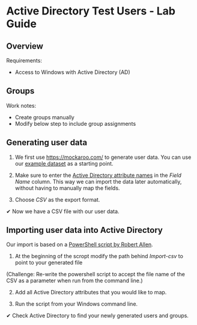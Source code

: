 # Active Directory Test Users - Lab Guide

## Overview

Requirements:

- Access to Windows with Active Directory (AD)

## Groups

Work notes:

- Create groups manually
- Modify below step to include group assignments

## Generating user data

1. We first use https://mockaroo.com/ to generate user data. You can use our [example dataset](https://mockaroo.com/2d94ad00) as a starting point.

2. Make sure to enter the [Active Directory attribute names](https://docs.microsoft.com/en-us/powershell/module/addsadministration/new-aduser?view=win10-ps) in the *Field Name* column. This way we can import the data later automatically, without having to manually map the fields.

4. Choose *CSV* as the export format.

✔ Now we have a CSV file with our user data.

## Importing user data into Active Directory

Our import is based on a [PowerShell script by Robert Allen](https://activedirectorypro.com/create-bulk-users-active-directory/). 

1. At the beginning of the scropt modify the path behind *Import-csv* to point to your generated file

(Challenge: Re-write the powershell script to accept the file name of the CSV as a parameter when run from the command line.)

2. Add all Active Directory attributes that you would like to map.

3. Run the script from your Windows command line.

✔ Check Active Directory to find your newly generated users and groups.

